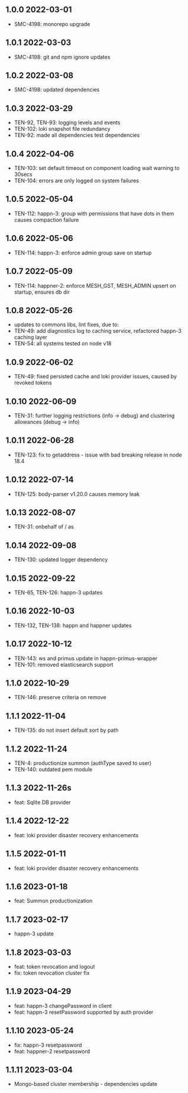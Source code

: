 1.0.0 2022-03-01
-----------------
  - SMC-4198: monorepo upgrade

1.0.1 2022-03-03
-----------------
  - SMC-4198: git and npm ignore updates

1.0.2 2022-03-08
-----------------
  - SMC-4198: updated dependencies

1.0.3 2022-03-29
-----------------
  - TEN-92, TEN-93: logging levels and events
  - TEN-102: loki snapshot  file redundancy
  - TEN-92: made all dependencies test dependencies

1.0.4 2022-04-06
-----------------
  - TEN-103: set default timeout on component loading wait warning to 30secs
  - TEN-104: errors are only logged on system failures

1.0.5 2022-05-04
-----------------
  - TEN-112: happn-3: group with permissions that have dots in them causes compaction failure

1.0.6 2022-05-06
-----------------
  - TEN-114: happn-3: enforce admin group save on startup

1.0.7 2022-05-09
-----------------
  - TEN-114: happner-2: enforce MESH_GST, MESH_ADMIN upsert on startup, ensures db dir

1.0.8 2022-05-26
-----------------
  - updates to commons libs, lint fixes, due to:
  - TEN-49: add diagnostics log to caching service, refactored happn-3 caching layer
  - TEN-54: all systems tested on node v18

1.0.9 2022-06-02
-----------------
  - TEN-49: fixed persisted cache and loki provider issues, caused by revoked tokens

1.0.10 2022-06-09
-----------------
  - TEN-31: further logging restrictions (info -> debug) and clustering allowances (debug -> info)

1.0.11 2022-06-28
-----------------
  - TEN-123: fix to getaddress - issue with bad breaking release in node 18.4

1.0.12 2022-07-14
-----------------
  - TEN-125: body-parser v1.20.0 causes memory leak

1.0.13 2022-08-07
-----------------
  - TEN-31: onbehalf of / as

1.0.14 2022-09-08
-----------------
  - TEN-130: updated logger dependency

1.0.15 2022-09-22
-----------------
  - TEN-65, TEN-126: happn-3 updates

1.0.16 2022-10-03
-----------------
  - TEN-132, TEN-138: happn and happner updates

1.0.17 2022-10-12
-----------------
  - TEN-143: ws and primus update in happn-primus-wrapper
  - TEN-101: removed elasticsearch support

1.1.0 2022-10-29
-----------------
  - TEN-146: preserve criteria on remove

1.1.1 2022-11-04
-----------------
- TEN-135: do not insert default sort by path

1.1.2 2022-11-24
-----------------
  - TEN-4: productionize summon (authType saved to user)
  - TEN-140: outdated pem module

1.1.3 2022-11-26s
-----------------
  - feat: Sqlite DB provider

1.1.4  2022-12-22
-----------------
  - feat: loki provider disaster recovery enhancements

1.1.5  2022-01-11
-----------------
  - feat: loki provider disaster recovery enhancements

1.1.6 2023-01-18
-----------------
  - feat: Summon productionization

1.1.7 2023-02-17
-----------------
  - happn-3 update

1.1.8 2023-03-03
-----------------
  - feat: token revocation and logout
  - fix: token revocation cluster fix

1.1.9 2023-04-29
-----------------
  - feat: happn-3 changePassword in client
  - feat: happn-3 resetPassword supported by auth provider

1.1.10 2023-05-24
-----------------
  - fix: happn-3 resetpassword
  - feat: happner-2 resetpassword

1.1.11 2023-03-04
-----------------
  - Mongo-based cluster membership - dependencies update
